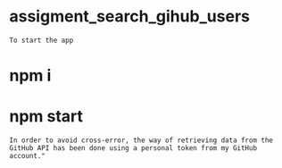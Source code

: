 # assigment_search_gihub_users

`To start the app `
# npm i 
# npm start

`In order to avoid cross-error, the way of retrieving data from the GitHub API has been done using a personal token from my GitHub account."`